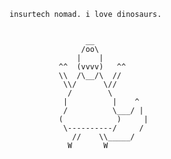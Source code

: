 	
	insurtech nomad. i love dinosaurs.
	
	
                     __
                    /oo\
                   |    |
               ^^  (vvvv)   ^^
               \\  /\__/\  //
                \\/      \//
                 /        \        
                |          |    ^  
                /          \___/ | 
               (            )     |
                \----------/     /
                  //    \\_____/
                 W       W
		 
